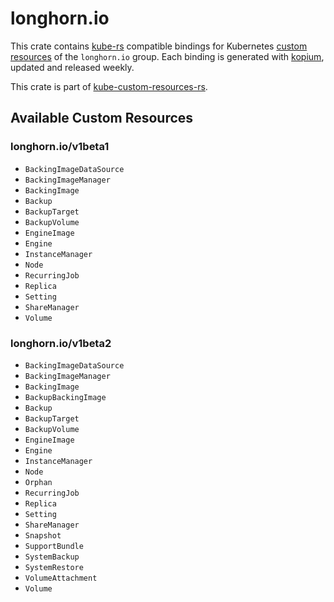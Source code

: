 <!--
SPDX-FileCopyrightText: The kube-custom-resources-rs Authors
SPDX-License-Identifier: 0BSD
 -->

# longhorn.io

This crate contains [kube-rs](https://kube.rs/) compatible bindings for Kubernetes [custom resources](https://kubernetes.io/docs/tasks/extend-kubernetes/custom-resources/custom-resource-definitions/) of the `longhorn.io` group. Each binding is generated with [kopium](https://github.com/kube-rs/kopium), updated and released weekly.

This crate is part of [kube-custom-resources-rs](https://github.com/metio/kube-custom-resources-rs).

## Available Custom Resources

### longhorn.io/v1beta1
- `BackingImageDataSource`
- `BackingImageManager`
- `BackingImage`
- `Backup`
- `BackupTarget`
- `BackupVolume`
- `EngineImage`
- `Engine`
- `InstanceManager`
- `Node`
- `RecurringJob`
- `Replica`
- `Setting`
- `ShareManager`
- `Volume`
### longhorn.io/v1beta2
- `BackingImageDataSource`
- `BackingImageManager`
- `BackingImage`
- `BackupBackingImage`
- `Backup`
- `BackupTarget`
- `BackupVolume`
- `EngineImage`
- `Engine`
- `InstanceManager`
- `Node`
- `Orphan`
- `RecurringJob`
- `Replica`
- `Setting`
- `ShareManager`
- `Snapshot`
- `SupportBundle`
- `SystemBackup`
- `SystemRestore`
- `VolumeAttachment`
- `Volume`
